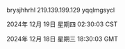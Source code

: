brysjhhrhl 219.139.199.129 yqqlmgsycl

2024年 12月 19日 星期四 02:30:03 CST

2024年 12月 18日 星期三 18:30:03 GMT
